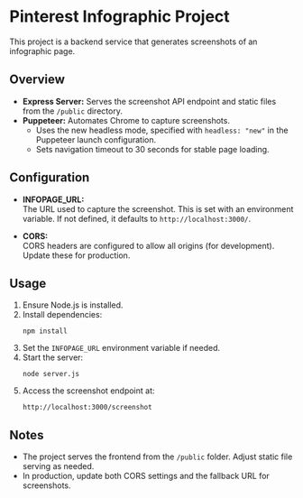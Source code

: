 # Pinterest Infographic Project

This project is a backend service that generates screenshots of an infographic page.  

## Overview

- **Express Server:** Serves the screenshot API endpoint and static files from the `/public` directory.
- **Puppeteer:** Automates Chrome to capture screenshots.  
  - Uses the new headless mode, specified with `headless: "new"` in the Puppeteer launch configuration.
  - Sets navigation timeout to 30 seconds for stable page loading.

## Configuration

- **INFOPAGE_URL:**  
  The URL used to capture the screenshot. This is set with an environment variable. If not defined, it defaults to `http://localhost:3000/`.
  
- **CORS:**  
  CORS headers are configured to allow all origins (for development). Update these for production.

## Usage

1. Ensure Node.js is installed.
2. Install dependencies:
   ```
   npm install
   ```
3. Set the `INFOPAGE_URL` environment variable if needed.
4. Start the server:
   ```
   node server.js
   ```
5. Access the screenshot endpoint at:
   ```
   http://localhost:3000/screenshot
   ```

## Notes

- The project serves the frontend from the `/public` folder. Adjust static file serving as needed.
- In production, update both CORS settings and the fallback URL for screenshots.
